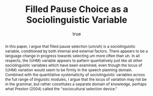 ---
layout: paper
title: "Filled Pause Choice as a Sociolinguistic Variable"
year: 2016
author: [ { name: "Josef Fruehwald", url: "https://jofrhwld.github.io" }]
abstract: 'In this paper, I argue that filled pause selection (um/uh) is a sociolinguistic variable, conditioned by both internal and external factors. There appears to be a language change in progress towards selecting um more often than uh. In all respects, the (UHM) variable appears to pattern quantiatively just like all other sociolinguistic variables which have been examined, even though the locus of (UHM) variation would seem to be firmly in the speech planning domain. Combined with the quantitative systematicity of sociolinguistic variables across the full range of linguistic modules, I argue that the locus of variation may not be in the grammar, but rather constitutes a separate domain of knowledge, perhaps what Preston (2004) called the "sociocultural selection device."'
published: ["Penn Working Papers in Linguistics 22.2 pp 41-49"]
docs: [{format: "Journal", url: "http://repository.upenn.edu/pwpl/vol22/iss2/6/"}]
categories: ["rpaper"]
display-category: "Journal paper"
---